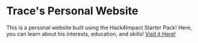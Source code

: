 # Trace's Personal Website
This is a personal website built using the Hack4Impact Starter Pack!
Here, you can learn about his interests, education, and skills!
[Visit it Here!](https://tmacias.github.io)

